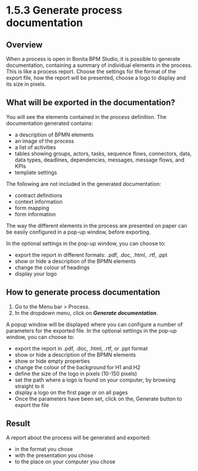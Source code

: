 
1.5.3 Generate process documentation
====================================

Overview
--------

When a process is open in Bonita BPM Studio, it is possible to generate documentation, containing a summary of individual elements in the process. This is like a process report.
Choose the settings for the format of the export file, how the report will be presented, choose a logo to display and its size in pixels.

What will be exported in the documentation?
-------------------------------------------

You will see the elements contained in the process definition. The documentation generated contains:

-   a description of BPMN elements
-   an image of the process
-   a list of activities
-   tables showing groups, actors, tasks, sequence flows, connectors, data, data types, deadlines, dependencies, messages, message flows, and KPIs
-   template settings

The following are not included in the generated documentation:

-   contract definitions
-   context information
-   form mapping
-   form information

The way the different elements in the process are presented on paper can be easily configured in a pop-up window, before exporting.

In the optional settings in the pop-up window, you can choose to:

-   export the report in different formats: .pdf, .doc, .html, .rtf, .ppt
-   show or hide a description of the BPMN elements
-   change the colour of headings
-   display your logo

How to generate process documentation
-------------------------------------

1.  Go to the Menu bar &gt; Process.
2.  In the dropdown menu, click on ***Generate documentation***.

A popup window will be displayed where you can configure a number of parameters for the exported file.
In the optional settings in the pop-up window, you can choose to:

-   export the report in .pdf, .doc, .html, .rtf, or .ppt format
-   show or hide a description of the BPMN elements
-   show or hide empty properties
-   change the colour of the background for H1 and H2
-   define the size of the logo in pixels (10-150 pixels)
-   set the path where a logo is found on your computer, by browsing straight to it
-   display a logo on the first page or on all pages
-   Once the parameters have been set, click on the‚ Generate button to export the file

Result
------

A report about the process will be generated and exported:

-   in the format you chose
-   with the presentation you chose
-   to the place on your computer you chose

